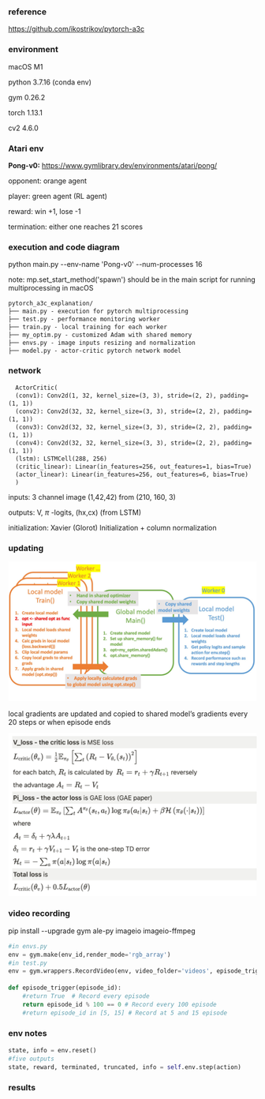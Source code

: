 ### reference

https://github.com/ikostrikov/pytorch-a3c

### environment

macOS M1

python 3.7.16 (conda env)

gym 0.26.2

torch 1.13.1

cv2 4.6.0

### Atari env

**Pong-v0:** https://www.gymlibrary.dev/environments/atari/pong/

opponent: orange agent

player: green agent (RL agent)

reward: win +1, lose -1

termination: either one reaches 21 scores

### execution and code diagram

python main.py --env-name 'Pong-v0' --num-processes 16

note: mp.set_start_method('spawn') should be in the main script for running multiprocessing in macOS

    pytorch_a3c_explanation/
    ├── main.py - execution for pytorch multiprocessing
    ├── test.py - performance monitoring worker
    ├── train.py - local training for each worker
    ├── my_optim.py - customized Adam with shared memory
    ├── envs.py - image inputs resizing and normalization
    ├── model.py - actor-critic pytorch network model


### network


      ActorCritic(
      (conv1): Conv2d(1, 32, kernel_size=(3, 3), stride=(2, 2), padding=(1, 1))
      (conv2): Conv2d(32, 32, kernel_size=(3, 3), stride=(2, 2), padding=(1, 1))
      (conv3): Conv2d(32, 32, kernel_size=(3, 3), stride=(2, 2), padding=(1, 1))
      (conv4): Conv2d(32, 32, kernel_size=(3, 3), stride=(2, 2), padding=(1, 1))
      (lstm): LSTMCell(288, 256)
      (critic_linear): Linear(in_features=256, out_features=1, bias=True)
      (actor_linear): Linear(in_features=256, out_features=6, bias=True)
      )


inputs: 3 channel image (1,42,42) from (210, 160, 3)

outputs: V, $\pi$ -logits, (hx,cx) (from LSTM)

initialization: Xavier (Glorot) Initialization + column normalization

### updating

![](images/a3c_diagram.jpg)

local gradients are updated and copied to shared model’s gradients every 20 steps or when episode ends

![](images/a3c_updating.png)


### video recording

pip install --upgrade gym ale-py imageio imageio-ffmpeg

```python
#in envs.py
env = gym.make(env_id,render_mode='rgb_array')
#in test.py
env = gym.wrappers.RecordVideo(env, video_folder='videos', episode_trigger=episode_trigger)

def episode_trigger(episode_id):
    #return True  # Record every episode
    return episode_id % 100 == 0 # Record every 100 episode
    #return episode_id in [5, 15] # Record at 5 and 15 episode
```

### env notes

```python
state, info = env.reset()
#five outputs
state, reward, terminated, truncated, info = self.env.step(action)
```

### results
